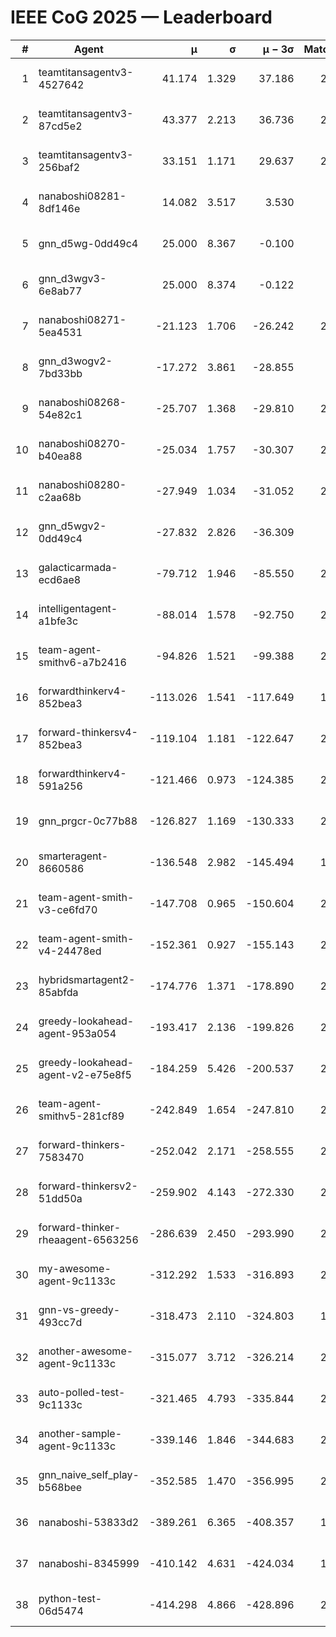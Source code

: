 # IEEE CoG 2025 — Leaderboard

| # | Agent | μ | σ | μ − 3σ | Matches | Updated |
|---:|---|---:|---:|---:|---:|---|
| 1 | teamtitansagentv3-4527642 | 41.174 | 1.329 | 37.186 | 2420 | 2025-08-29 05:33 |
| 2 | teamtitansagentv3-87cd5e2 | 43.377 | 2.213 | 36.736 | 2400 | 2025-08-29 05:33 |
| 3 | teamtitansagentv3-256baf2 | 33.151 | 1.171 | 29.637 | 2540 | 2025-08-29 05:33 |
| 4 | nanaboshi08281-8df146e | 14.082 | 3.517 | 3.530 | 70 | 2025-08-29 05:33 |
| 5 | gnn_d5wg-0dd49c4 | 25.000 | 8.367 | -0.100 | 80 | 2025-08-29 05:33 |
| 6 | gnn_d3wgv3-6e8ab77 | 25.000 | 8.374 | -0.122 | 98 | 2025-08-29 05:33 |
| 7 | nanaboshi08271-5ea4531 | -21.123 | 1.706 | -26.242 | 2700 | 2025-08-29 05:33 |
| 8 | gnn_d3wogv2-7bd33bb | -17.272 | 3.861 | -28.855 | 88 | 2025-08-29 05:33 |
| 9 | nanaboshi08268-54e82c1 | -25.707 | 1.368 | -29.810 | 2400 | 2025-08-29 05:33 |
| 10 | nanaboshi08270-b40ea88 | -25.034 | 1.757 | -30.307 | 2660 | 2025-08-29 05:33 |
| 11 | nanaboshi08280-c2aa68b | -27.949 | 1.034 | -31.052 | 2240 | 2025-08-29 05:33 |
| 12 | gnn_d5wgv2-0dd49c4 | -27.832 | 2.826 | -36.309 | 100 | 2025-08-29 05:33 |
| 13 | galacticarmada-ecd6ae8 | -79.712 | 1.946 | -85.550 | 2500 | 2025-08-29 05:33 |
| 14 | intelligentagent-a1bfe3c | -88.014 | 1.578 | -92.750 | 2274 | 2025-08-29 05:33 |
| 15 | team-agent-smithv6-a7b2416 | -94.826 | 1.521 | -99.388 | 2640 | 2025-08-29 05:33 |
| 16 | forwardthinkerv4-852bea3 | -113.026 | 1.541 | -117.649 | 1968 | 2025-08-29 05:33 |
| 17 | forward-thinkersv4-852bea3 | -119.104 | 1.181 | -122.647 | 2000 | 2025-08-29 05:33 |
| 18 | forwardthinkerv4-591a256 | -121.466 | 0.973 | -124.385 | 2192 | 2025-08-29 05:33 |
| 19 | gnn_prgcr-0c77b88 | -126.827 | 1.169 | -130.333 | 2330 | 2025-08-29 05:33 |
| 20 | smarteragent-8660586 | -136.548 | 2.982 | -145.494 | 1908 | 2025-08-29 05:33 |
| 21 | team-agent-smith-v3-ce6fd70 | -147.708 | 0.965 | -150.604 | 2958 | 2025-08-29 05:33 |
| 22 | team-agent-smith-v4-24478ed | -152.361 | 0.927 | -155.143 | 2378 | 2025-08-29 05:33 |
| 23 | hybridsmartagent2-85abfda | -174.776 | 1.371 | -178.890 | 2298 | 2025-08-29 05:33 |
| 24 | greedy-lookahead-agent-953a054 | -193.417 | 2.136 | -199.826 | 2358 | 2025-08-29 05:33 |
| 25 | greedy-lookahead-agent-v2-e75e8f5 | -184.259 | 5.426 | -200.537 | 2390 | 2025-08-29 05:33 |
| 26 | team-agent-smithv5-281cf89 | -242.849 | 1.654 | -247.810 | 2500 | 2025-08-29 05:33 |
| 27 | forward-thinkers-7583470 | -252.042 | 2.171 | -258.555 | 2280 | 2025-08-29 05:33 |
| 28 | forward-thinkersv2-51dd50a | -259.902 | 4.143 | -272.330 | 2324 | 2025-08-29 05:33 |
| 29 | forward-thinker-rheaagent-6563256 | -286.639 | 2.450 | -293.990 | 2224 | 2025-08-29 05:33 |
| 30 | my-awesome-agent-9c1133c | -312.292 | 1.533 | -316.893 | 2340 | 2025-08-29 05:33 |
| 31 | gnn-vs-greedy-493cc7d | -318.473 | 2.110 | -324.803 | 1780 | 2025-08-29 05:33 |
| 32 | another-awesome-agent-9c1133c | -315.077 | 3.712 | -326.214 | 2160 | 2025-08-29 05:33 |
| 33 | auto-polled-test-9c1133c | -321.465 | 4.793 | -335.844 | 2480 | 2025-08-29 05:33 |
| 34 | another-sample-agent-9c1133c | -339.146 | 1.846 | -344.683 | 2680 | 2025-08-29 05:33 |
| 35 | gnn_naive_self_play-b568bee | -352.585 | 1.470 | -356.995 | 2120 | 2025-08-29 05:33 |
| 36 | nanaboshi-53833d2 | -389.261 | 6.365 | -408.357 | 1980 | 2025-08-29 05:33 |
| 37 | nanaboshi-8345999 | -410.142 | 4.631 | -424.034 | 1980 | 2025-08-29 05:33 |
| 38 | python-test-06d5474 | -414.298 | 4.866 | -428.896 | 2290 | 2025-08-29 05:33 |
